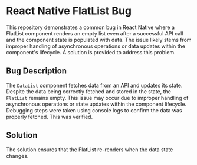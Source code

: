 # React Native FlatList Bug

This repository demonstrates a common bug in React Native where a FlatList component renders an empty list even after a successful API call and the component state is populated with data.  The issue likely stems from improper handling of asynchronous operations or data updates within the component's lifecycle.  A solution is provided to address this problem. 

## Bug Description
The `DataList` component fetches data from an API and updates its state. Despite the data being correctly fetched and stored in the state, the `FlatList` remains empty. This issue may occur due to improper handling of asynchronous operations or state updates within the component lifecycle.  Debugging steps were taken using console logs to confirm the data was properly fetched. This was verified.

## Solution
The solution ensures that the FlatList re-renders when the data state changes.